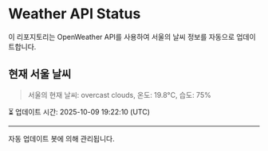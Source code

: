 
# Weather API Status

이 리포지토리는 OpenWeather API를 사용하여 서울의 날씨 정보를 자동으로 업데이트합니다.

## 현재 서울 날씨
> 서울의 현재 날씨: overcast clouds, 온도: 19.8°C, 습도: 75%

⏳ 업데이트 시간: 2025-10-09 19:22:10 (UTC)

---
자동 업데이트 봇에 의해 관리됩니다.
